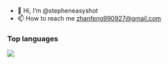 - 👋 Hi, I’m @stepheneasyshot
- 📫 How to reach me zhanfeng990927@gmail.com

### Top languages

<div align="start"> <img src="https://github-readme-stats.vercel.app/api/top-langs/?username=qcuncle&hide_title=true&hide_border=true&layout=compact&langs_count=6&theme=graywhite" /> </div>
